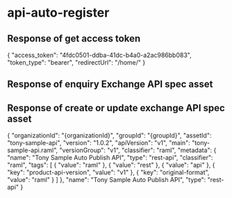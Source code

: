 # api-auto-register

## Response of get access token
{
    "access_token": "4fdc0501-ddba-41dc-b4a0-a2ac986bb083",
    "token_type": "bearer",
    "redirectUrl": "/home/"
}

## Response of enquiry Exchange API spec asset


## Response of create or update exchange API spec asset
{
    "organizationId": "{organizationId}",
    "groupId": "{groupId}",
    "assetId": "tony-sample-api",
    "version": "1.0.2",
    "apiVersion": "v1",
    "main": "tony-sample-api.raml",
    "versionGroup": "v1",
    "classifier": "raml",
    "metadata": {
        "name": "Tony Sample Auto Publish API",
        "type": "rest-api",
        "classifier": "raml",
        "tags": [
            {
                "value": "raml"
            },
            {
                "value": "rest"
            },
            {
                "value": "api"
            },
            {
                "key": "product-api-version",
                "value": "v1"
            },
            {
                "key": "original-format",
                "value": "raml"
            }
        ]
    },
    "name": "Tony Sample Auto Publish API",
    "type": "rest-api"
}
